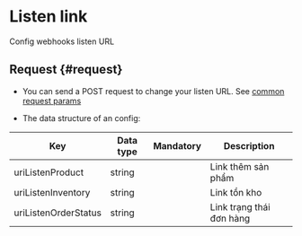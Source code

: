 # Listen link

Config webhooks listen URL

## Request {#request}

* You can send a POST request to change your listen URL. See
  [common request params](/docs/api.md#request)

* The data structure of an config:

Key|Data type| Mandatory|Description
----|---- |----| ----
uriListenProduct|string| |Link thêm sản phẩm
uriListenInventory | string | | Link tồn kho
uriListenOrderStatus| string | |Link trạng thái đơn hàng
